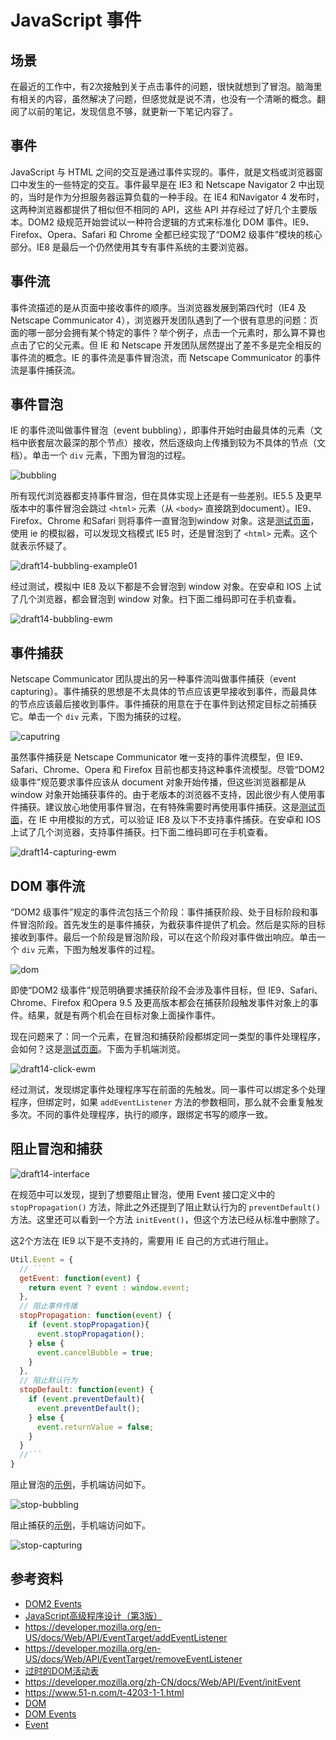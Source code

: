 # JavaScript 事件
## 场景
在最近的工作中，有2次接触到关于点击事件的问题，很快就想到了冒泡。脑海里有相关的内容，虽然解决了问题，但感觉就是说不清，也没有一个清晰的概念。翻阅了以前的笔记，发现信息不够，就更新一下笔记内容了。
## 事件
JavaScript 与 HTML 之间的交互是通过事件实现的。事件，就是文档或浏览器窗口中发生的一些特定的交互。事件最早是在 IE3 和 Netscape Navigator 2 中出现的，当时是作为分担服务器运算负载的一种手段。在 IE4 和Navigator 4 发布时，这两种浏览器都提供了相似但不相同的 API，这些 API 并存经过了好几个主要版本。DOM2 级规范开始尝试以一种符合逻辑的方式来标准化 DOM 事件。IE9、Firefox、Opera、Safari 和 Chrome 全都已经实现了“DOM2 级事件”模块的核心部分。IE8 是最后一个仍然使用其专有事件系统的主要浏览器。

## 事件流
事件流描述的是从页面中接收事件的顺序。当浏览器发展到第四代时（IE4 及 Netscape Communicator 4），浏览器开发团队遇到了一个很有意思的问题：页面的哪一部分会拥有某个特定的事件？举个例子，点击一个元素时，那么算不算也点击了它的父元素。但 IE 和 Netscape 开发团队居然提出了差不多是完全相反的事件流的概念。IE 的事件流是事件冒泡流，而 Netscape Communicator 的事件流是事件捕获流。

## 事件冒泡
IE 的事件流叫做事件冒泡（event bubbling），即事件开始时由最具体的元素（文档中嵌套层次最深的那个节点）接收，然后逐级向上传播到较为不具体的节点（文档）。单击一个 `div` 元素，下图为冒泡的过程。

![bubbling](./images/draft14-bubbling.png)

所有现代浏览器都支持事件冒泡，但在具体实现上还是有一些差别。IE5.5 及更早版本中的事件冒泡会跳过 `<html>` 元素（从 `<body>` 直接跳到document）。IE9、Firefox、Chrome 和Safari 则将事件一直冒泡到window 对象。这是[测试页面](https://xxholic.github.io/lab/lab-js/js-click-bubbling.html)，使用 ie 的模拟器，可以发现文档模式 IE5 时，还是冒泡到了 `<html>` 元素。这个就表示怀疑了。

![draft14-bubbling-example01](./images/draft14-bubbling-example01.png)

经过测试，模拟中 IE8 及以下都是不会冒泡到 window 对象。在安卓和 IOS 上试了几个浏览器，都会冒泡到 window 对象。扫下面二维码即可在手机查看。

![draft14-bubbling-ewm](./images/draft14-bubbling-ewm.png)

## 事件捕获
Netscape Communicator 团队提出的另一种事件流叫做事件捕获（event capturing）。事件捕获的思想是不太具体的节点应该更早接收到事件，而最具体的节点应该最后接收到事件。事件捕获的用意在于在事件到达预定目标之前捕获它。单击一个 `div` 元素，下图为捕获的过程。

![caputring](./images/draft14-caputring.png)

虽然事件捕获是 Netscape Communicator 唯一支持的事件流模型，但 IE9、Safari、Chrome、Opera 和 Firefox 目前也都支持这种事件流模型。尽管“DOM2 级事件”规范要求事件应该从 document 对象开始传播，但这些浏览器都是从 window 对象开始捕获事件的。由于老版本的浏览器不支持，因此很少有人使用事件捕获。建议放心地使用事件冒泡，在有特殊需要时再使用事件捕获。这是[测试页面](https://xxholic.github.io/lab/lab-js/js-click-capturing.html)，在 IE 中用模拟的方式，可以验证 IE8 及以下不支持事件捕获。在安卓和 IOS 上试了几个浏览器，支持事件捕获。扫下面二维码即可在手机查看。

![draft14-capturing-ewm](./images/draft14-capturing-ewm.png)

## DOM 事件流
“DOM2 级事件”规定的事件流包括三个阶段：事件捕获阶段、处于目标阶段和事件冒泡阶段。首先发生的是事件捕获，为截获事件提供了机会。然后是实际的目标接收到事件。最后一个阶段是冒泡阶段，可以在这个阶段对事件做出响应。单击一个 `div` 元素，下图为触发事件的过程。

![dom](./images/draft14-dom.png)

即使“DOM2 级事件”规范明确要求捕获阶段不会涉及事件目标，但 IE9、Safari、Chrome、Firefox 和Opera 9.5 及更高版本都会在捕获阶段触发事件对象上的事件。结果，就是有两个机会在目标对象上面操作事件。

现在问题来了：同一个元素，在冒泡和捕获阶段都绑定同一类型的事件处理程序，会如何？这是[测试页面](https://xxholic.github.io/lab/lab-js/js-click-bubbling-capturing.html)。下面为手机端浏览。

![draft14-click-ewm](./images/draft14-click-ewm.png)

经过测试，发现绑定事件处理程序写在前面的先触发。同一事件可以绑定多个处理程序，但绑定时，如果 `addEventListener` 方法的参数相同，那么就不会重复触发多次。不同的事件处理程序，执行的顺序，跟绑定书写的顺序一致。

## 阻止冒泡和捕获
![draft14-interface](./images/draft14-interface.png)

在规范中可以发现，提到了想要阻止冒泡，使用 Event 接口定义中的 `stopPropagation()` 方法，除此之外还提到了阻止默认行为的 `preventDefault()` 方法。这里还可以看到一个方法 `initEvent()`，但这个方法已经从标准中删除了。

这2个方法在 IE9 以下是不支持的，需要用 IE 自己的方式进行阻止。
```javascript
Util.Event = {
  // ```
  getEvent: function(event) {
    return event ? event : window.event;
  },
  // 阻止事件传播
  stopPropagation: function(event) {
    if (event.stopPropagation){
      event.stopPropagation();
    } else {
      event.cancelBubble = true;
    }
  },
  // 阻止默认行为
  stopDefault: function(event) {
    if (event.preventDefault){
      event.preventDefault();
    } else {
      event.returnValue = false;
    }
  }
  //```
}
```
阻止冒泡的[示例](https://xxholic.github.io/lab/lab-js/js-click-stop-bubbling.html)，手机端访问如下。

![stop-bubbling](./images/draft14-stop-bubbling.png)

阻止捕获的[示例](https://xxholic.github.io/lab/lab-js/js-click-stop-capturing.html)，手机端访问如下。

![stop-capturing](./images/draft14-stop-capturing.png)

## 参考资料
- [DOM2 Events](https://www.w3.org/TR/DOM-Level-2-Events/)
- [JavaScript高级程序设计（第3版）](https://book.douban.com/subject/10546125/)
- https://developer.mozilla.org/en-US/docs/Web/API/EventTarget/addEventListener
- https://developer.mozilla.org/en-US/docs/Web/API/EventTarget/removeEventListener
- [过时的DOM活动表](https://www.w3.org/DOM/Activity)
- https://developer.mozilla.org/zh-CN/docs/Web/API/Event/initEvent
- https://www.51-n.com/t-4203-1-1.html
- [DOM](https://dom.spec.whatwg.org/)
- [DOM Events](https://dom.spec.whatwg.org/#introduction-to-dom-events)
- [Event](https://dom.spec.whatwg.org/#concept-event)